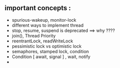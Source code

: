 ## important concepts :
- spurious-wakeup, monitor-lock
- different ways to implement thread
- stop, resume, suspend is deprecated ==> why ????
- join(), Thread Priority
- reentrantLock, readWriteLock
- pessimistic lock vs optimistic lock
- semaphores, stamped lock, condition
- Condition [ await, signal ] , wait, notify
- 